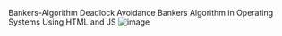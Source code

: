 Bankers-Algorithm
Deadlock Avoidance Bankers Algorithm in Operating Systems Using HTML and JS
![image](https://github.com/user-attachments/assets/5c7a6527-1d2f-4aca-b8ca-c7501d88c83f)

